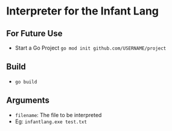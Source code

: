 # Interpreter for the Infant Lang

## For Future Use 
- Start a Go Project `go mod init github.com/USERNAME/project`

## Build
- `go build`

## Arguments
- `filename`: The file to be interpreted
- Eg: `infantlang.exe test.txt`